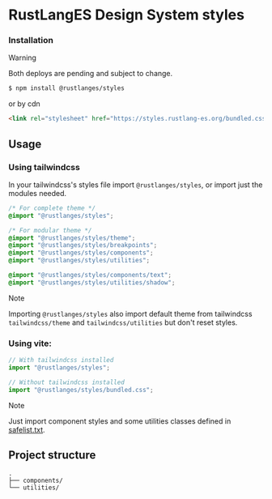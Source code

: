 # RustLangES Design System styles

### Installation

> [!WARNING]
> Both deploys are pending and subject to change.

```bash
$ npm install @rustlanges/styles
```

or by cdn

```html
<link rel="stylesheet" href="https://styles.rustlang-es.org/bundled.css" />
```

## Usage

### Using tailwindcss

In your tailwindcss's styles file import `@rustlanges/styles`, or import just
the modules needed.


```css
/* For complete theme */
@import "@rustlanges/styles";

/* For modular theme */
@import "@rustlanges/styles/theme";
@import "@rustlanges/styles/breakpoints";
@import "@rustlanges/styles/components";
@import "@rustlanges/styles/utilities";

@import "@rustlanges/styles/components/text";
@import "@rustlanges/styles/utilities/shadow";
```

> [!NOTE]
> Importing `@rustlanges/styles` also import default theme from tailwindcss
> `tailwindcss/theme` and `tailwindcss/utilities` but don't reset styles.

### Using vite:

```js
// With tailwindcss installed
import "@rustlanges/styles";

// Without tailwindcss installed
import "@rustlanges/styles/bundled.css";
```

> [!NOTE]
> Just import component styles and some utilities classes defined in [safelist.txt](./safelist.txt).

## Project structure

```
.
├── components/
└── utilities/
```
